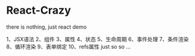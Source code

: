 # React-Crazy
there is nothing, just react demo

1、JSX语法
2、组件
3、属性
4、状态
5、生命周期
6、事件处理
7、条件渲染
8、循环渲染
9、表单绑定
10、refs属性
just so so ...